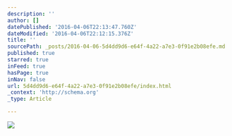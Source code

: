 ```yaml
---
description: ''
author: []
datePublished: '2016-04-06T22:13:47.760Z'
dateModified: '2016-04-06T22:12:15.376Z'
title: ''
sourcePath: _posts/2016-04-06-5d4dd9d6-e64f-4a22-a7e3-0f91e2b08efe.md
published: true
starred: true
inFeed: true
hasPage: true
inNav: false
url: 5d4dd9d6-e64f-4a22-a7e3-0f91e2b08efe/index.html
_context: 'http://schema.org'
_type: Article

---
```

![](https://the-grid-user-content.s3-us-west-2.amazonaws.com/4fc7d7ce-f794-44b5-b3e9-ca33a5c09065.png)